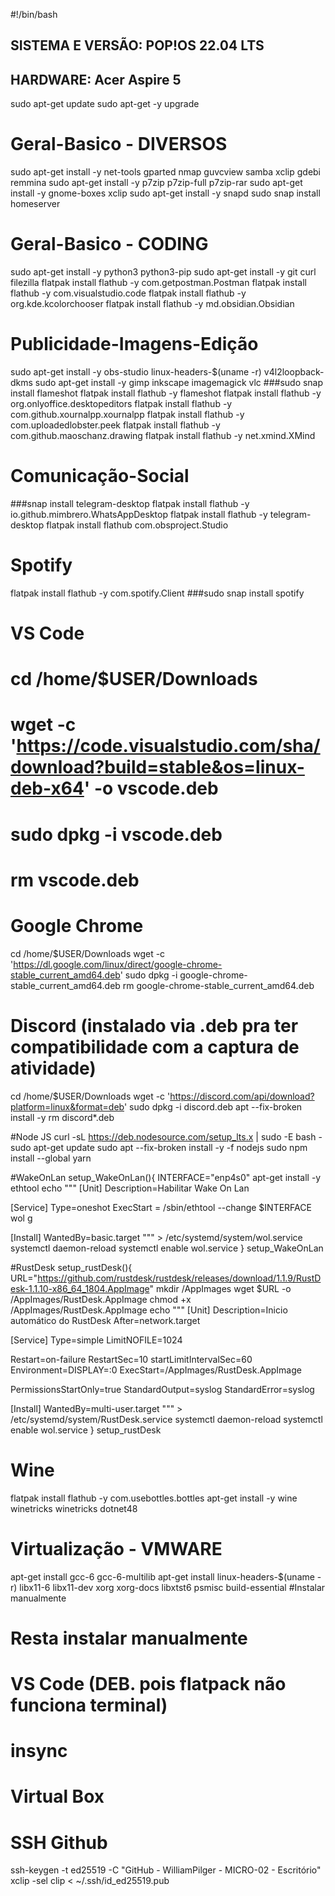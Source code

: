 #!/bin/bash
## SISTEMA E VERSÃO: POP!OS 22.04 LTS
## HARDWARE: Acer Aspire 5

sudo apt-get update
sudo apt-get -y upgrade

# Geral-Basico - DIVERSOS
sudo apt-get install -y net-tools gparted nmap guvcview samba xclip gdebi remmina
sudo apt-get install -y p7zip p7zip-full p7zip-rar
sudo apt-get install -y gnome-boxes xclip
sudo apt-get install -y snapd
sudo snap install homeserver

# Geral-Basico - CODING
sudo apt-get install -y python3 python3-pip
sudo apt-get install -y git curl filezilla
flatpak install flathub -y com.getpostman.Postman
flatpak install flathub -y com.visualstudio.code
flatpak install flathub -y org.kde.kcolorchooser
flatpak install flathub -y md.obsidian.Obsidian

# Publicidade-Imagens-Edição
sudo apt-get install -y obs-studio linux-headers-$(uname -r) v4l2loopback-dkms
sudo apt-get install -y gimp inkscape imagemagick vlc
###sudo snap install flameshot
flatpak install flathub -y flameshot
flatpak install flathub -y org.onlyoffice.desktopeditors
flatpak install flathub -y com.github.xournalpp.xournalpp
flatpak install flathub -y com.uploadedlobster.peek
flatpak install flathub -y com.github.maoschanz.drawing
flatpak install flathub -y net.xmind.XMind

# Comunicação-Social
###snap install telegram-desktop
flatpak install flathub -y io.github.mimbrero.WhatsAppDesktop
flatpak install flathub -y telegram-desktop
flatpak install flathub com.obsproject.Studio

# Spotify
flatpak install flathub -y com.spotify.Client
###sudo snap install spotify

# VS Code
# cd /home/$USER/Downloads
# wget -c 'https://code.visualstudio.com/sha/download?build=stable&os=linux-deb-x64' -o vscode.deb
# sudo dpkg -i vscode.deb
# rm vscode.deb

# Google Chrome
cd /home/$USER/Downloads
wget -c 'https://dl.google.com/linux/direct/google-chrome-stable_current_amd64.deb'
sudo dpkg -i google-chrome-stable_current_amd64.deb
rm google-chrome-stable_current_amd64.deb

# Discord (instalado via .deb pra ter compatibilidade com a captura de atividade)
cd /home/$USER/Downloads
wget -c 'https://discord.com/api/download?platform=linux&format=deb'
sudo dpkg -i discord.deb
apt --fix-broken install -y
rm discord*.deb

#Node JS
curl -sL https://deb.nodesource.com/setup_lts.x | sudo -E bash -
sudo apt-get update
sudo apt --fix-broken install -y -f nodejs
sudo npm install --global yarn

#WakeOnLan
setup_WakeOnLan(){
  INTERFACE="enp4s0"
  apt-get install -y ethtool
  echo """
[Unit]
Description=Habilitar Wake On Lan

[Service]
Type=oneshot
ExecStart = /sbin/ethtool --change $INTERFACE wol g

[Install]
WantedBy=basic.target
  """ > /etc/systemd/system/wol.service
  systemctl daemon-reload
  systemctl enable wol.service
}
setup_WakeOnLan

#RustDesk
setup_rustDesk(){
	URL="https://github.com/rustdesk/rustdesk/releases/download/1.1.9/RustDesk-1.1.10-x86_64_1804.AppImage"
	mkdir /AppImages
	wget $URL -o /AppImages/RustDesk.AppImage
	chmod +x /AppImages/RustDesk.AppImage
	echo """
[Unit]
Description=Inicio automático do RustDesk
After=network.target

[Service]
Type=simple
LimitNOFILE=1024

Restart=on-failure
RestartSec=10
startLimitIntervalSec=60
Environment=DISPLAY=:0
ExecStart=/AppImages/RustDesk.AppImage

PermissionsStartOnly=true
StandardOutput=syslog
StandardError=syslog

[Install]
WantedBy=multi-user.target
	""" > /etc/systemd/system/RustDesk.service
	systemctl daemon-reload
	systemctl enable wol.service
}
setup_rustDesk

# Wine
flatpak install flathub -y com.usebottles.bottles
apt-get install -y wine winetricks
winetricks dotnet48

# Virtualização - VMWARE
apt-get install gcc-6 gcc-6-multilib
apt-get install linux-headers-$(uname -r) libx11-6 libx11-dev xorg xorg-docs libxtst6 psmisc build-essential
#Instalar manualmente

# Resta instalar manualmente
# VS Code (DEB. pois flatpack não funciona terminal)
# insync
# Virtual Box

# SSH Github
ssh-keygen -t ed25519 -C "GitHub - WilliamPilger - MICRO-02 - Escritório"
xclip -sel clip < ~/.ssh/id_ed25519.pub

